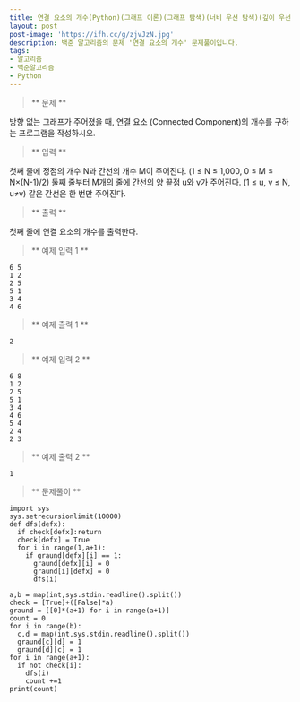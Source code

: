 ```yaml
---
title: 연결 요소의 개수(Python)(그래프 이론)(그래프 탐색)(너비 우선 탐색)(깊이 우선 탐색)
layout: post
post-image: 'https://ifh.cc/g/zjvJzN.jpg'
description: 백준 알고리즘의 문제 '연결 요소의 개수' 문제풀이입니다.
tags:
- 알고리즘
- 백준알고리즘
- Python
---
```



>** 문제 **

방향 없는 그래프가 주어졌을 때, 연결 요소 (Connected Component)의 개수를 구하는 프로그램을 작성하시오.

>** 입력 **

첫째 줄에 정점의 개수 N과 간선의 개수 M이 주어진다. (1 ≤ N ≤ 1,000, 0 ≤ M ≤ N×(N-1)/2) 둘째 줄부터 M개의 줄에 간선의 양 끝점 u와 v가 주어진다. (1 ≤ u, v ≤ N, u≠v) 같은 간선은 한 번만 주어진다.

>** 출력 **

첫째 줄에 연결 요소의 개수를 출력한다.

>** 예제 입력 1 **

	6 5
	1 2
	2 5
	5 1
	3 4
	4 6

>** 예제 출력 1 **

	2

>** 예제 입력 2 **

	6 8
	1 2
	2 5
	5 1
	3 4
	4 6
	5 4
	2 4
	2 3

>** 예제 출력 2 **

	1

>** 문제풀이 **

	import sys
	sys.setrecursionlimit(10000)
	def dfs(defx):
	  if check[defx]:return
	  check[defx] = True
	  for i in range(1,a+1):
	    if graund[defx][i] == 1:
	      graund[defx][i] = 0
	      graund[i][defx] = 0
	      dfs(i)
	
	a,b = map(int,sys.stdin.readline().split())
	check = [True]+([False]*a)
	graund = [[0]*(a+1) for i in range(a+1)]
	count = 0
	for i in range(b):
	  c,d = map(int,sys.stdin.readline().split())
	  graund[c][d] = 1
	  graund[d][c] = 1
	for i in range(a+1):
	  if not check[i]:
	    dfs(i)
	    count +=1
	print(count)
